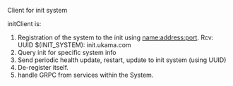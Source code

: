 Client for init system

initClient is:

1. Registration of the system to the init using <name:address:port>. Rcv: UUID
   $(INIT_SYSTEM): init.ukama.com
2. Query init for specific system info
3. Send periodic health update, restart, update to init system (using UUID)
4. De-register itself.
5. handle GRPC from services within the System.
